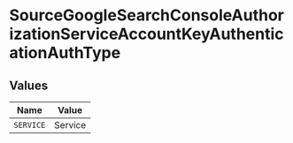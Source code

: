 # SourceGoogleSearchConsoleAuthorizationServiceAccountKeyAuthenticationAuthType


## Values

| Name      | Value     |
| --------- | --------- |
| `SERVICE` | Service   |